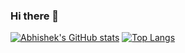 ### Hi there 👋

[![Abhishek's GitHub stats](https://github-readme-stats.vercel.app/api?username=nykabhishek&count_private=true&show_icons=true)](https://nykabhishek.github.io/)
[![Top Langs](https://github-readme-stats.vercel.app/api/top-langs/?username=nykabhishek&langs_count=5)](https://nykabhishek.github.io/)
<!-- <a href="https://github.com/nykabhishek">
  <img align="center" src="https://github-readme-stats.vercel.app/api/top-langs/?username=nykabhishek&layout=compact&hide=javascript,html" />
</a> -->





<!--
**nykabhishek/nykabhishek** is a ✨ _special_ ✨ repository because its `README.md` (this file) appears on your GitHub profile.

Here are some ideas to get you started:

- 🔭 I’m currently working on ...
- 🌱 I’m currently learning ...
- 👯 I’m looking to collaborate on ...
- 🤔 I’m looking for help with ...
- 💬 Ask me about ...
- 📫 How to reach me: ...
- 😄 Pronouns: ...
- ⚡ Fun fact: ...
-->
